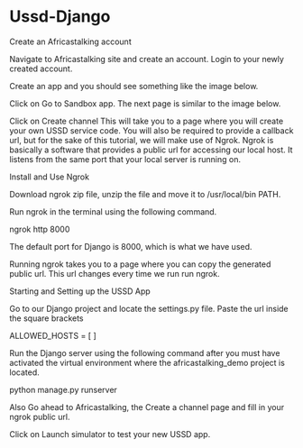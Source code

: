 # Ussd-Django

Create an Africastalking account

Navigate to Africastalking site and create an account. Login to your newly created account.

Create an app and you should see something like the image below.



Click on Go to Sandbox app. The next page is similar to the image below.


Click on Create channel This will take you to a page where you will create your own USSD service code. You will also be required to provide a callback url, but for the sake of this tutorial, we will make use of Ngrok. Ngrok is basically a software that provides a public url for accessing our local host. It listens from the same port that your local server is running on.


Install and Use Ngrok

Download ngrok zip file, unzip the file and move it to /usr/local/bin PATH.

Run ngrok in the terminal using the following command.


ngrok http 8000

The default port for Django is 8000, which is what we have used.

Running ngrok takes you to a page where you can copy the generated public url. This url changes every time we run run ngrok.

Starting and Setting up the USSD App

Go to our Django project and locate the settings.py file. Paste the url inside the square brackets

ALLOWED_HOSTS = [ ]

Run the Django server using the following command after you must have activated the virtual environment where the africastalking_demo project is located.

python manage.py runserver

Also Go ahead to Africastalking, the Create a channel page and fill in your ngrok public url.

Click on Launch simulator to test your new USSD app.